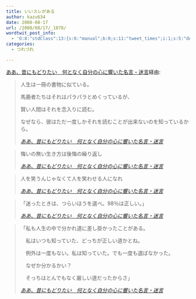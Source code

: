 ```yaml
---
title: いいスレがある
author: kazu634
date: 2008-08-17
url: /2008/08/17/_1078/
wordtwit_post_info:
  - 'O:8:"stdClass":13:{s:6:"manual";b:0;s:11:"tweet_times";i:1;s:5:"delay";i:0;s:7:"enabled";i:1;s:10:"separation";s:2:"60";s:7:"version";s:3:"3.7";s:14:"tweet_template";b:0;s:6:"status";i:2;s:6:"result";a:0:{}s:13:"tweet_counter";i:2;s:13:"tweet_log_ids";a:1:{i:0;i:4215;}s:9:"hash_tags";a:0:{}s:8:"accounts";a:1:{i:0;s:7:"kazu634";}}'
categories:
  - つれづれ

---
```

<div class="section">
<p>
<a href="http://aruite5.blog.shinobi.jp/Entry/492/" onclick="__gaTracker('send', 'event', 'outbound-article', 'http://aruite5.blog.shinobi.jp/Entry/492/', 'ああ、昔にもどりたい　何となく自分の心に響いた名言・迷言');" target="_blank">ああ、昔にもどりたい　何となく自分の心に響いた名言・迷言</a>経由:
</p>
  
<blockquote title="ああ、昔にもどりたい　何となく自分の心に響いた名言・迷言" cite="http://aruite5.blog.shinobi.jp/Entry/492/">
<p>
      人生は一冊の書物に似ている。
</p>
    
<p>
      馬鹿者たちはそれはパラパラとめくっているが、
</p>
    
<p>
      賢い人間はそれを念入りに読む。
</p>
    
<p>
      なぜなら、彼はただ一度しかそれを読むことが出来ないのを知っているから。
</p>
    
<p>
<cite><a href="http://aruite5.blog.shinobi.jp/Entry/492/" onclick="__gaTracker('send', 'event', 'outbound-article', 'http://aruite5.blog.shinobi.jp/Entry/492/', 'ああ、昔にもどりたい　何となく自分の心に響いた名言・迷言');" target="_blank">ああ、昔にもどりたい　何となく自分の心に響いた名言・迷言</a></cite>
</p>
</blockquote>
  
<blockquote title="ああ、昔にもどりたい　何となく自分の心に響いた名言・迷言" cite="http://aruite5.blog.shinobi.jp/Entry/492/">
<p>
      悔いの無い生き方は後悔の繰り返し
</p>
    
<p>
<cite><a href="http://aruite5.blog.shinobi.jp/Entry/492/" onclick="__gaTracker('send', 'event', 'outbound-article', 'http://aruite5.blog.shinobi.jp/Entry/492/', 'ああ、昔にもどりたい　何となく自分の心に響いた名言・迷言');" target="_blank">ああ、昔にもどりたい　何となく自分の心に響いた名言・迷言</a></cite>
</p>
</blockquote>
  
<blockquote title="ああ、昔にもどりたい　何となく自分の心に響いた名言・迷言" cite="http://aruite5.blog.shinobi.jp/Entry/492/">
<p>
      人を笑うんじゃなくて人を笑わせる人になれ
</p>
    
<p>
<cite><a href="http://aruite5.blog.shinobi.jp/Entry/492/" onclick="__gaTracker('send', 'event', 'outbound-article', 'http://aruite5.blog.shinobi.jp/Entry/492/', 'ああ、昔にもどりたい　何となく自分の心に響いた名言・迷言');" target="_blank">ああ、昔にもどりたい　何となく自分の心に響いた名言・迷言</a></cite>
</p>
</blockquote>
  
<blockquote title="ああ、昔にもどりたい　何となく自分の心に響いた名言・迷言" cite="http://aruite5.blog.shinobi.jp/Entry/492/">
<p>
      「迷ったときは、つらいほうを選べ。98％は正しい。」
</p>
    
<p>
<cite><a href="http://aruite5.blog.shinobi.jp/Entry/492/" onclick="__gaTracker('send', 'event', 'outbound-article', 'http://aruite5.blog.shinobi.jp/Entry/492/', 'ああ、昔にもどりたい　何となく自分の心に響いた名言・迷言');" target="_blank">ああ、昔にもどりたい　何となく自分の心に響いた名言・迷言</a></cite>
</p>
</blockquote>
  
<blockquote title="ああ、昔にもどりたい　何となく自分の心に響いた名言・迷言" cite="http://aruite5.blog.shinobi.jp/Entry/492/">
<p>
      「私も人生の中で分かれ道に差し掛かったことがある。
</p>
    
<p>
      　私はいつも知っていた、どっちが正しい道かとね。
</p>
    
<p>
      　例外は一度もない。私は知っていた。でも一度も選ばなかった。
</p>
    
<p>
      　なぜか分かるかい？
</p>
    
<p>
      　そっちはとんでもなく厳しい道だったからさ」
</p>
    
<p>
<cite><a href="http://aruite5.blog.shinobi.jp/Entry/492/" onclick="__gaTracker('send', 'event', 'outbound-article', 'http://aruite5.blog.shinobi.jp/Entry/492/', 'ああ、昔にもどりたい　何となく自分の心に響いた名言・迷言');" target="_blank">ああ、昔にもどりたい　何となく自分の心に響いた名言・迷言</a></cite>
</p>
</blockquote>
</div>